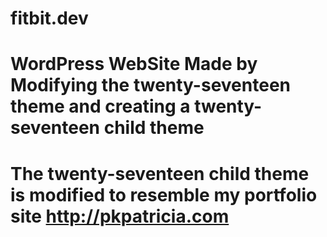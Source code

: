 # fitbit.dev
# WordPress WebSite Made by Modifying the twenty-seventeen theme and creating a twenty-seventeen child theme
# The twenty-seventeen child theme is modified to resemble my portfolio site http://pkpatricia.com
